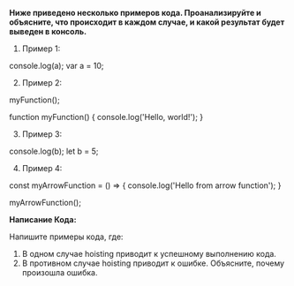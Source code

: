 **Ниже приведено несколько примеров кода. Проанализируйте и объясните, что происходит в каждом случае, и какой результат
будет выведен в консоль.**

1. Пример 1:

console.log(a);
var a = 10;

2. Пример 2:

myFunction();

function myFunction() {
console.log('Hello, world!');
}

3. Пример 3:

console.log(b);
let b = 5;

4. Пример 4:

const myArrowFunction = () => {
console.log('Hello from arrow function');
}

myArrowFunction();

**Написание Кода:**

Напишите примеры кода, где:

1. В одном случае hoisting приводит к успешному выполнению кода.
2. В противном случае hoisting приводит к ошибке. Объясните, почему произошла ошибка.